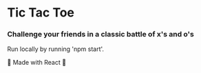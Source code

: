 # Tic Tac Toe

### Challenge your friends in a classic battle of x's and o's

Run locally by running 'npm start'.

:metal: Made with React :honeybee:
